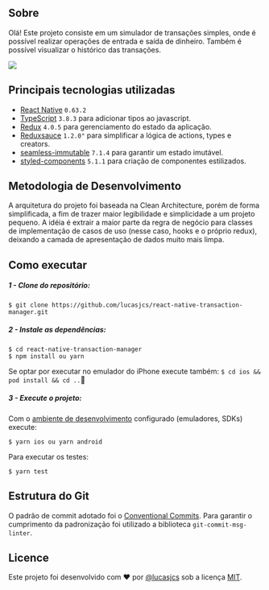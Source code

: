 
## Sobre

Olá! Este projeto consiste em um simulador de transações simples, onde é possível realizar operações de entrada e saída de dinheiro. Também é possível visualizar o histórico das transações.

![](transaction-manager.gif)


## Principais tecnologias utilizadas
 -  [React Native](https://github.com/facebook/react-native)  `0.63.2` 
  -	[TypeScript](https://www.typescriptlang.org/) `3.8.3` para adicionar tipos ao javascript.
 - [Redux](https://webpack.js.org/)  `4.0.5` para gerenciamento do estado da aplicação.
 - [Reduxsauce](https://github.com/jkeam/reduxsauce) `1.2.0"` para simplificar a lógica de actions, types e creators.
 - [seamless-immutable](https://github.com/rtfeldman/seamless-immutable) `7.1.4` para garantir um estado imutável.
-	[styled-components](https://styled-components.com/) `5.1.1` para criação de componentes estilizados.
## Metodologia de Desenvolvimento

A arquitetura do projeto foi baseada na Clean Architecture, porém de forma simplificada, a fim de trazer maior legibilidade e simplicidade a um projeto pequeno. A idéia é extrair a maior parte da regra de negócio para classes de implementação de casos de uso (nesse caso, hooks e o próprio redux), deixando a camada de apresentação de dados muito mais limpa.

## Como executar

##### 1 - Clone do repositório:
```
$ git clone https://github.com/lucasjcs/react-native-transaction-manager.git
```
##### 2 - Instale as dependências:
```
$ cd react-native-transaction-manager
$ npm install ou yarn 
```
Se optar por executar no emulador do iPhone execute também:
`$ cd ios && pod install && cd ..`
##### 3 - Execute o projeto:
Com o [ambiente de desenvolvimento](https://github.com/lucasjcs/react-native-run-tutorial)  configurado (emuladores, SDKs) execute:
```
$ yarn ios ou yarn android
```

Para executar os testes:
```
$ yarn test
```

## Estrutura do Git
O padrão de commit adotado foi o [Conventional Commits](https://www.conventionalcommits.org/en/v1.0.0/).
Para garantir o cumprimento da padronização foi utilizado a biblioteca `git-commit-msg-linter`.


## Licence
Este projeto foi desenvolvido com  :heart: por  [@lucasjcs](https://github.com/lucasjcs) sob a licença [MIT](https://opensource.org/licenses/MIT).
